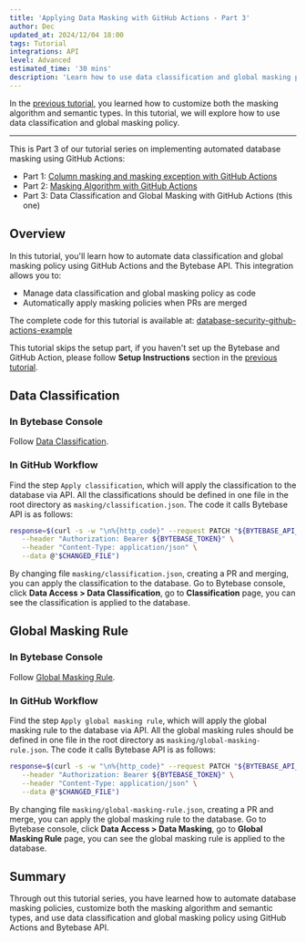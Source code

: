 ```yaml
---
title: 'Applying Data Masking with GitHub Actions - Part 3'
author: Dec
updated_at: 2024/12/04 18:00
tags: Tutorial
integrations: API
level: Advanced
estimated_time: '30 mins'
description: 'Learn how to use data classification and global masking policy using GitHub Actions and Bytebase API'
---
```


<IncludeBlock url="/docs/share/tutorials/api-preface"></IncludeBlock>

In the [previous tutorial](/docs/tutorials/github-action-data-masking-part2), you learned how to customize both the masking algorithm and semantic types. In this tutorial, we will explore how to use data classification and global masking policy.

---

This is Part 3 of our tutorial series on implementing automated database masking using GitHub Actions:

- Part 1: [Column masking and masking exception with GitHub Actions](/docs/tutorials/github-action-data-masking-part1)
- Part 2: [Masking Algorithm with GitHub Actions](/docs/tutorials/github-action-data-masking-part2)
- Part 3: Data Classification and Global Masking with GitHub Actions (this one)

## Overview

In this tutorial, you'll learn how to automate data classification and global masking policy using GitHub Actions and the Bytebase API. This integration allows you to:

- Manage data classification and global masking policy as code
- Automatically apply masking policies when PRs are merged

<HintBlock type="info">

The complete code for this tutorial is available at: [database-security-github-actions-example](https://github.com/bytebase/database-security-github-actions-example)

</HintBlock>

This tutorial skips the setup part, if you haven't set up the Bytebase and GitHub Action, please follow **Setup Instructions** section in the [previous tutorial](/docs/tutorials/github-action-data-masking-part1).

## Data Classification

### In Bytebase Console

Follow [Data Classification](/docs/security/data-classification/).

### In GitHub Workflow

Find the step `Apply classification`, which will apply the classification to the database via API. All the classifications should be defined in one file in the root directory as `masking/classification.json`. The code it calls Bytebase API is as follows:

```bash
response=$(curl -s -w "\n%{http_code}" --request PATCH "${BYTEBASE_API_URL}/settings/bb.workspace.classification" \
   --header "Authorization: Bearer ${BYTEBASE_TOKEN}" \
   --header "Content-Type: application/json" \
   --data @"$CHANGED_FILE")
```

By changing file `masking/classification.json`, creating a PR and merging, you can apply the classification to the database. Go to Bytebase console, click **Data Access > Data Classification**, go to **Classification** page, you can see the classification is applied to the database.

## Global Masking Rule

### In Bytebase Console

Follow [Global Masking Rule](/docs/security/data-masking/global-masking-rule/).

### In GitHub Workflow

Find the step `Apply global masking rule`, which will apply the global masking rule to the database via API. All the global masking rules should be defined in one file in the root directory as `masking/global-masking-rule.json`. The code it calls Bytebase API is as follows:

```bash
response=$(curl -s -w "\n%{http_code}" --request PATCH "${BYTEBASE_API_URL}/settings/bb.workspace.global_masking_rule?allow_missing=true&update_mask=payload" \
   --header "Authorization: Bearer ${BYTEBASE_TOKEN}" \
   --header "Content-Type: application/json" \
   --data @"$CHANGED_FILE")
```

By changing file `masking/global-masking-rule.json`, creating a PR and merge, you can apply the global masking rule to the database. Go to Bytebase console, click **Data Access > Data Masking**, go to **Global Masking Rule** page, you can see the global masking rule is applied to the database.

## Summary

Through out this tutorial series, you have learned how to automate database masking policies, customize both the masking algorithm and semantic types, and use data classification and global masking policy using GitHub Actions and Bytebase API.
